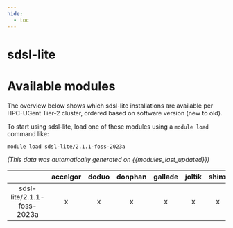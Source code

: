 ```yaml
---
hide:
  - toc
---
```


sdsl-lite
=========

# Available modules


The overview below shows which sdsl-lite installations are available per HPC-UGent Tier-2 cluster, ordered based on software version (new to old).

To start using sdsl-lite, load one of these modules using a `module load` command like:

```shell
module load sdsl-lite/2.1.1-foss-2023a
```

*(This data was automatically generated on {{modules_last_updated}})*  

| |accelgor|doduo|donphan|gallade|joltik|shinx|skitty|
| :---: | :---: | :---: | :---: | :---: | :---: | :---: | :---: |
|sdsl-lite/2.1.1-foss-2023a|x|x|x|x|x|x|x|
